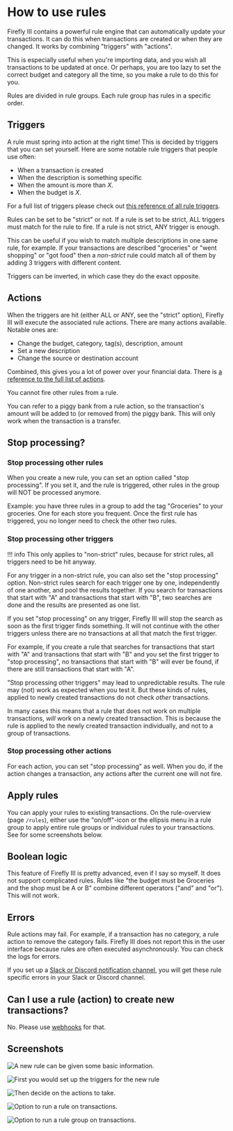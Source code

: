 # How to use rules

Firefly III contains a powerful rule engine that can automatically update your transactions. It can do this when transactions are created or when they are changed. It works by combining "triggers" with "actions".

This is especially useful when you're importing data, and you wish all transactions to be updated at once. Or perhaps, you are too lazy to set the correct budget and category all the time, so you make a rule to do this for you.

Rules are divided in rule groups. Each rule group has rules in a specific order.

## Triggers

A rule must spring into action at the right time! This is decided by triggers that you can set yourself. Here are some notable rule triggers that people use often:

* When a transaction is created
* When the description is something specific
* When the amount is more than *X*.
* When the budget is *X*.

For a full list of triggers please check out [this reference of all rule triggers](../../../references/firefly-iii/rule-triggers.md).

Rules can be set to be "strict" or not. If a rule is set to be strict, ALL triggers must match for the rule to fire. If a rule is not strict, ANY trigger is enough.

This can be useful if you wish to match multiple descriptions in one same rule, for example. If your transactions are described "groceries" or "went shopping" or "got food" then a *non-strict* rule could match all of them by adding 3 triggers with different content.

Triggers can be inverted, in which case they do the exact opposite.

## Actions

When the triggers are hit (either ALL or ANY, see the "strict" option), Firefly III will execute the associated rule actions. There are many actions available. Notable ones are:

* Change the budget, category, tag(s), description, amount
* Set a new description
* Change the source or destination account

Combined, this gives you a lot of power over your financial data. There is [a reference to the full list of actions](../../../references/firefly-iii/rule-actions.md).

<!-- If the list of actions is not enough, you can use the [expression engine](expressions.md) to create more complex actions. -->

You cannot fire other rules from a rule.

You can refer to a piggy bank from a rule action, so the transaction's amount will be added to (or removed from) the piggy bank. This will only work when the transaction is a transfer.

## Stop processing?

### Stop processing other rules

When you create a new rule, you can set an option called "stop processing". If you set it, and the rule is triggered, other rules in the group will NOT be processed anymore.

Example: you have three rules in a group to add the tag "Groceries" to your groceries. One for each store you frequent. Once the first rule has triggered, you no longer need to check the other two rules.

### Stop processing other triggers

!!! info 
    This only applies to "non-strict" rules, because for strict rules, all triggers need to be hit anyway.

For any trigger in a non-strict rule, you can also set the "stop processing" option. Non-strict rules search for each trigger one by one, independently of one another, and pool the results together. If you search for transactions that start with "A" and transactions that start with "B", two searches are done and the results are presented as one list.

If you set "stop processing" on any trigger, Firefly III will stop the search as soon as the first trigger finds something. It will not continue with the other triggers unless there are no transactions at all that match the first trigger.

For example, if you create a rule that searches for transactions that start with "A" and transactions that start with "B" and you set the first trigger to "stop processing", no transactions that start with "B" will ever be found, if there are still transactions that start with "A".

"Stop processing other triggers" may lead to unpredictable results. The rule may (not) work as expected when you test it. But these kinds of rules, applied to newly created transactions do not check *other* transactions. 

In many cases this means that a rule that does not work on multiple transactions, *will* work on a newly created transaction. This is because the rule is applied to the newly created transaction individually, and not to a group of transactions. 

### Stop processing other actions

For each action, you can set "stop processing" as well. When you do, if the action changes a transaction, any actions after the current one will not fire.

## Apply rules

You can apply your rules to existing transactions. On the rule-overview (page ``/rules``), either use the "on/off"-icon or the ellipsis menu in a rule group to apply entire rule groups or individual rules to your transactions. See for some screenshots below.

## Boolean logic

This feature of Firefly III is pretty advanced, even if I say so myself. It does not support complicated rules. Rules like "the budget must be Groceries and the shop must be A or B" combine different operators ("and" and "or"). This will not work.

## Errors

Rule actions may fail. For example, if a transaction has no category, a rule action to remove the category fails. Firefly III does not report this in the user interface because rules are often executed asynchronously. You can check the logs for errors.

If you set up a [Slack or Discord notification channel](../advanced/notifications.md), you will get these rule specific errors in your Slack or Discord channel.

## Can I use a rule (action) to create new transactions?

No. Please use [webhooks](../features/webhooks.md) for that.

## Screenshots

![A new rule can be given some basic information.](../../../images/how-to/firefly-iii/features/rules-meta.png)

![First you would set up the triggers for the new rule](../../../images/how-to/firefly-iii/features/rules-triggers.png)

![Then decide on the actions to take.](../../../images/how-to/firefly-iii/features/rules-actions.png)

![Option to run a rule on transactions.](../../../images/how-to/firefly-iii/features/apply-rule.png)

![Option to run a rule group on transactions.](../../../images/how-to/firefly-iii/features/apply-rule-group.png)


